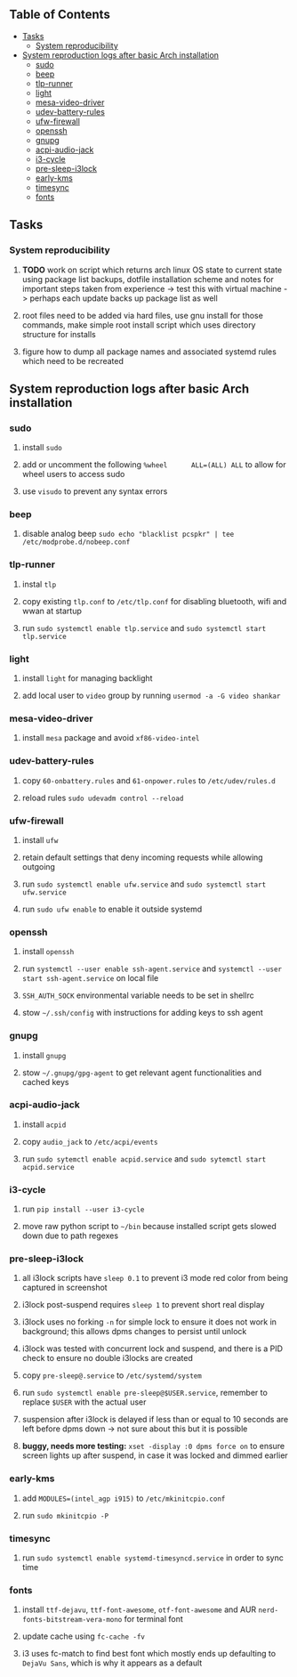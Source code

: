 ## Table of Contents
-   [Tasks](#tasks)
    -   [System reproducibility](#system-reproducibility)
-   [System reproduction logs after basic Arch
    installation](#system-reproduction-logs-after-basic-arch-installation)
    -   [sudo](#sudo)
    -   [beep](#beep)
    -   [tlp-runner](#tlp-runner)
    -   [light](#light)
    -   [mesa-video-driver](#mesa-video-driver)
    -   [udev-battery-rules](#udev-battery-rules)
    -   [ufw-firewall](#ufw-firewall)
    -   [openssh](#openssh)
    -   [gnupg](#gnupg)
    -   [acpi-audio-jack](#acpi-audio-jack)
    -   [i3-cycle](#i3-cycle)
    -   [pre-sleep-i3lock](#pre-sleep-i3lock)
    -   [early-kms](#early-kms)
    -   [timesync](#timesync)
    -   [fonts](#fonts)

Tasks
-----

### System reproducibility

1.  **TODO** work on script which returns arch linux OS state
    to current state using package list backups, dotfile installation
    scheme and notes for important steps taken from experience -\> test
    this with virtual machine -\> perhaps each update backs up package
    list as well

2.  root files need to be added via hard files, use gnu install for
    those commands, make simple root install script which uses directory
    structure for installs

3.  figure how to dump all package names and associated systemd rules
    which need to be recreated

System reproduction logs after basic Arch installation
------------------------------------------------------

### sudo

1.  install `sudo`

2.  add or uncomment the following `%wheel      ALL=(ALL) ALL` to allow
    for wheel users to access sudo

3.  use `visudo` to prevent any syntax errors

### beep

1.  disable analog beep
    `sudo echo "blacklist pcspkr" | tee /etc/modprobe.d/nobeep.conf`

### tlp-runner

1.  instal `tlp`

2.  copy existing `tlp.conf` to `/etc/tlp.conf` for disabling bluetooth,
    wifi and wwan at startup

3.  run `sudo systemctl enable tlp.service` and
    `sudo systemctl start tlp.service`

### light

1.  install `light` for managing backlight

2.  add local user to `video` group by running
    `usermod -a -G video shankar`

### mesa-video-driver

1.  install `mesa` package and avoid `xf86-video-intel`

### udev-battery-rules

1.  copy `60-onbattery.rules` and `61-onpower.rules` to
    `/etc/udev/rules.d`

2.  reload rules `sudo udevadm control --reload`

### ufw-firewall

1.  install `ufw`

2.  retain default settings that deny incoming requests while allowing
    outgoing

3.  run `sudo systemctl enable ufw.service` and
    `sudo systemctl start ufw.service`

4.  run `sudo ufw enable` to enable it outside systemd

### openssh

1.  install `openssh`

2.  run `systemctl --user enable ssh-agent.service` and
    `systemctl --user start ssh-agent.service` on local file

3.  `SSH_AUTH_SOCK` environmental variable needs to be set in shellrc

4.  stow `~/.ssh/config` with instructions for adding keys to ssh agent

### gnupg

1.  install `gnupg`

2.  stow `~/.gnupg/gpg-agent` to get relevant agent functionalities and
    cached keys

### acpi-audio-jack

1.  install `acpid`

2.  copy `audio_jack` to `/etc/acpi/events`

3.  run `sudo sytemctl enable acpid.service` and
    `sudo sytemctl start acpid.service`

### i3-cycle

1.  run `pip install --user i3-cycle`

2.  move raw python script to `~/bin` because installed script gets
    slowed down due to path regexes

### pre-sleep-i3lock

1.  all i3lock scripts have `sleep 0.1` to prevent i3 mode red color
    from being captured in screenshot

2.  i3lock post-suspend requires `sleep 1` to prevent short real display

3.  i3lock uses no forking `-n` for simple lock to ensure it does not
    work in background; this allows dpms changes to persist until unlock

4.  i3lock was tested with concurrent lock and suspend, and there is a
    PID check to ensure no double i3locks are created

5.  copy `pre-sleep@.service` to `/etc/systemd/system`

6.  run `sudo systemctl enable pre-sleep@$USER.service`, remember to
    replace `$USER` with the actual user

7.  suspension after i3lock is delayed if less than or equal to 10
    seconds are left before dpms down -\> not sure about this but it is
    possible

8.  **buggy, needs more testing:** `xset -display :0 dpms force on` to
    ensure screen lights up after suspend, in case it was locked and
    dimmed earlier

### early-kms

1.  add `MODULES=(intel_agp i915)` to `/etc/mkinitcpio.conf`

2.  run `sudo mkinitcpio -P`

### timesync

1.  run `sudo systemctl enable systemd-timesyncd.service` in order to
    sync time

### fonts

1.  install `ttf-dejavu`, `ttf-font-awesome`, `otf-font-awesome` and AUR
    `nerd-fonts-bitstream-vera-mono` for terminal font

2.  update cache using `fc-cache -fv`

3.  i3 uses fc-match to find best font which mostly ends up defaulting
    to `DejaVu Sans`, which is why it appears as a default
